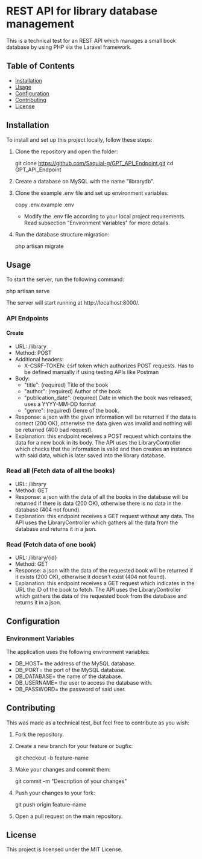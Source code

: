 
 # REST API for library database management

This is a technical test for an REST API which manages a small book database by using PHP via the Laravel framework.

## Table of Contents

- [Installation](#installation)
- [Usage](#usage)
- [Configuration](#configuration)
- [Contributing](#contributing)
- [License](#license)

## Installation

To install and set up this project locally, follow these steps:

1. Clone the repository and open the folder:

	git clone https://github.com/Saquial-g/GPT_API_Endpoint.git
    	cd GPT_API_Endpoint

2. Create a database on MySQL with the name "librarydb".

3. Clone the example .env file and set up environment variables: 
	
	copy .env.example .env
	
	- Modify the .env file according to your local project requirements. Read subsection "Environment Variables" for more details.

4. Run the database structure migration: 

	php artisan migrate
	
    
## Usage

To start the server, run the following command:

php artisan serve

The server will start running at http://localhost:8000/.

### API Endpoints

#### Create

- URL: /library
- Method: POST
- Additional headers:
    - X-CSRF-TOKEN: csrf token which authorizes POST requests. Has to be defined manually if using testing APIs like Postman
- Body:
    - "title": (required) Title of the book
    - "author": (required) Author of the book
    - "publication_date": (required) Date in which the book was released, uses a YYYY-MM-DD format
    - "genre": (required) Genre of the book.
- Response: a json with the given information will be returned if the data is correct (200 OK), otherwise the data given was invalid and nothing will be returned (400 bad request).
- Explanation: this endpoint receives a POST request which contains the data for a new book in its body. The API uses the LibraryController which checks that the information is valid and then creates an instance with said data, which is later saved into the library database.

### Read all (Fetch data of all the books)

- URL: /library
- Method: GET
- Response: a json with the data of all the books in the database will be returned if there is data (200 OK), otherwise there is no data in the database (404 not found).
- Explanation: this endpoint receives a GET request without any data. The API uses the LibraryController which gathers all the data from the database and returns it in a json.

### Read (Fetch data of one book)

- URL: /library/{id}
- Method: GET
- Response: a json with the data of the requested book will be returned if it exists (200 OK), otherwise it doesn't exist (404 not found).
- Explanation: this endpoint receives a GET request which indicates in the URL the ID of the book to fetch. The API uses the LibraryController which gathers the data of the requested book from the database and returns it in a json.

## Configuration

### Environment Variables

The application uses the following environment variables:
- DB_HOST= the address of the MySQL database.
- DB_PORT= the port of the MySQL database.
- DB_DATABASE= the name of the database.
- DB_USERNAME= the user to access the database with.
- DB_PASSWORD= the password of said user.

## Contributing

This was made as a technical test, but feel free to contribute as you wish:

1. Fork the repository.

2. Create a new branch for your feature or bugfix: 
	
	git checkout -b feature-name

3. Make your changes and commit them: 

	git commit -m "Description of your changes"

4. Push your changes to your fork: 

	git push origin feature-name

5. Open a pull request on the main repository.

## License

This project is licensed under the MIT License.

